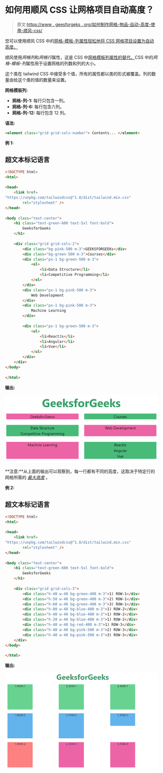 # 如何用顺风 CSS 让网格项目自动高度？

> 原文:[https://www . geesforgeks . org/如何制作网格-物品-自动-高度-使用-顺风-css/](https://www.geeksforgeeks.org/how-to-make-grid-items-auto-height-using-tailwind-css/)

您可以使用顺风 CSS 中的[网格-模板-列属性轻松地将 CSS 网格项目设置为自动高度。](https://www.geeksforgeeks.org/css-grid-template-columns-property/)

顺风使用*网格列*和*网格行*属性，这是 CSS 中[网格模板列属性的替代。](https://www.geeksforgeeks.org/css-grid-template-columns-property/)CSS 中的*网格-模板-列*属性用于设置网格的列数和列的大小。

这个类在 tailwind CSS 中接受多个值，所有的属性都以类的形式被覆盖。列的数量由给这个类的值的数量来设置。

**网格模板列:**

*   **网格-列-1:** 每行只包含一列。
*   **网格-列-6:** 每行包含六列。
*   **网格-列-12:** 每行包含 12 列。

**语法:**

```html
<element class="grid grid-cols-number"> Contents... </element>
```

**例 1:**

## 超文本标记语言

```html
<!DOCTYPE html>
<html>

<head>
    <link href=
"https://unpkg.com/tailwindcss@^1.0/dist/tailwind.min.css"
        rel="stylesheet" />
</head>

<body class="text-center">
    <h1 class="text-green-600 text-5xl font-bold">
        GeeksforGeeks
    </h1>

    <div class="grid grid-cols-2">
        <div class="bg-pink-500 m-3">GEEKSFORGEEKs</div>
        <div class="bg-green-500 m-3">Courses</div>
        <div class="px-1 bg-green-500 m-3">
            <ol>
                <li>Data Structure</li>
                <li>Competitive Programming</li>
            </ol>
        </div>
        <div class="px-1 bg-pink-500 m-3">
            Web Development
        </div>
        <div class="px-1 bg-pink-500 m-3">
            Machine Learning
        </div>

        <div class="px-1 bg-green-500 m-3">
            <ul>
                <li>ReactJs</li>
                <li>Angular</li>
                <li>Vue</li>
            </ul>
        </div>
    </div>
</body>

</html>
```

**输出:**

![](img/d76bb8ca9b55295d8a6d50dd99467205.png)

**注意:**从上面的输出可以观察到，每一行都有不同的高度，这取决于特定行的网格所需的 [*最大高度*](https://www.geeksforgeeks.org/tailwind-css-max-height/) 。

**例 2:**

## 超文本标记语言

```html
<!DOCTYPE html>
<html>

<head>
    <link href=
"https://unpkg.com/tailwindcss@^1.0/dist/tailwind.min.css"
        rel="stylesheet" />
</head>

<body class="text-center">
    <h1 class="text-green-600 text-5xl font-bold">
        GeeksforGeeks
    </h1>

    <div class="grid grid-cols-3">
        <div class="h-40 w-40 bg-green-400 m-3">1) ROW-1</div>
        <div class="h-50 w-40 bg-green-400 m-3">2) ROW-1</div>
        <div class="h-60 w-40 bg-green-400 m-3">3) ROW-1</div>
        <div class="h-80 w-40 bg-blue-400 m-3">1) ROW-2</div>
        <div class="h-40 w-40 bg-blue-400 m-3">1) ROW-2</div>
        <div class="h-20 w-40 bg-blue-400 m-3">1) ROW-2</div>
        <div class="h-40 w-40 bg-red-400 m-3">1) ROW-3</div>
        <div class="h-40 w-40 bg-pink-500 m-3">2) ROW-3</div>
        <div class="h-40 w-40 bg-pink-500 m-3">3) ROW-3</div>
    </div>
</body>

</html>
```

**输出:**

![](img/28358d75a281189c5659f4cada786396.png)